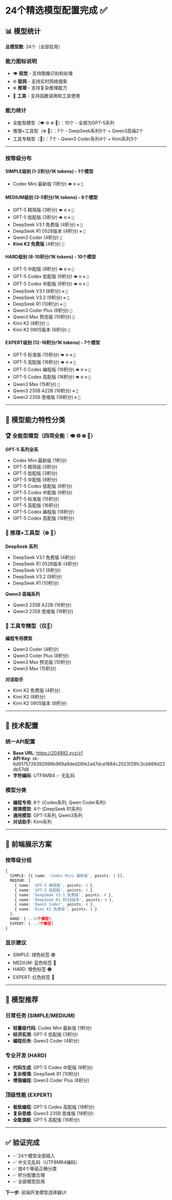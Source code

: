 # 24个精选模型配置完成 ✅

## 📊 模型统计

**总模型数**: 24个（全部启用）

### 能力图标说明
- 👁️ **视觉** - 支持图像识别和处理
- 🌐 **联网** - 支持实时网络搜索
- ❄️ **推理** - 支持复杂推理能力
- 🔧 **工具** - 支持函数调用和工具使用

### 能力统计
- 全能型模型（👁️ 🌐 ❄️ 🔧）：10个 - 全部为GPT-5系列
- 推理+工具型（❄️ 🔧）：7个 - DeepSeek系列5个 + Qwen3高端2个
- 工具专精型（🔧）：7个 - Qwen3 Coder系列4个 + Kimi系列3个

---

### 按等级分布

#### SIMPLE级别 (1-2积分/1K tokens) - 1个模型
- Codex Mini 最新版 (1积分) `👁️` `🌐` `❄️` `🔧`

#### MEDIUM级别 (3-5积分/1K tokens) - 6个模型
- GPT-5 精简版 (3积分) `👁️` `🌐` `❄️` `🔧`
- GPT-5 低配版 (3积分) `👁️` `🌐` `❄️` `🔧`
- DeepSeek V3.1 免费版 (4积分) `❄️` `🔧`
- DeepSeek R1 0528版本 (4积分) `❄️` `🔧`
- Qwen3 Coder (4积分) `🔧`
- **Kimi K2 免费版** (4积分) `🔧`

#### HARD级别 (8-10积分/1K tokens) - 10个模型
- GPT-5 中配版 (8积分) `👁️` `🌐` `❄️` `🔧`
- GPT-5 Codex 低配版 (8积分) `👁️` `🌐` `❄️` `🔧`
- GPT-5 Codex 中配版 (9积分) `👁️` `🌐` `❄️` `🔧`
- DeepSeek V3.1 (8积分) `❄️` `🔧`
- DeepSeek V3.2 (9积分) `❄️` `🔧`
- DeepSeek R1 (10积分) `❄️` `🔧`
- Qwen3 Coder Plus (8积分) `🔧`
- Qwen3 Max 预览版 (10积分) `🔧`
- Kimi K2 (8积分) `🔧`
- Kimi K2 0905版本 (8积分) `🔧`

#### EXPERT级别 (12-18积分/1K tokens) - 7个模型
- GPT-5 标准版 (15积分) `👁️` `🌐` `❄️` `🔧`
- GPT-5 高配版 (16积分) `👁️` `🌐` `❄️` `🔧`
- GPT-5 Codex 编程版 (18积分) `👁️` `🌐` `❄️` `🔧`
- GPT-5 Codex 高配版 (18积分) `👁️` `🌐` `❄️` `🔧`
- Qwen3 Max (15积分) `🔧`
- Qwen3 235B A22B (16积分) `❄️` `🔧`
- Qwen3 235B 思维版 (18积分) `❄️` `🔧`

---

## 🎯 模型能力特性分类

### 🏆 全能型模型（四项全能：👁️ 🌐 ❄️ 🔧）
**GPT-5 系列全系**
- Codex Mini 最新版 (1积分)
- GPT-5 精简版 (3积分)
- GPT-5 低配版 (3积分)
- GPT-5 中配版 (8积分)
- GPT-5 Codex 低配版 (8积分)
- GPT-5 Codex 中配版 (9积分)
- GPT-5 标准版 (15积分)
- GPT-5 高配版 (16积分)
- GPT-5 Codex 编程版 (18积分)
- GPT-5 Codex 高配版 (18积分)

### 🧠 推理+工具型（❄️ 🔧）
**DeepSeek 系列**
- DeepSeek V3.1 免费版 (4积分)
- DeepSeek R1 0528版本 (4积分)
- DeepSeek V3.1 (8积分)
- DeepSeek V3.2 (9积分)
- DeepSeek R1 (10积分)

**Qwen3 高端系列**
- Qwen3 235B A22B (16积分)
- Qwen3 235B 思维版 (18积分)

### 🔧 工具专精型（仅🔧）
**编程专用模型**
- Qwen3 Coder (4积分)
- Qwen3 Coder Plus (8积分)
- Qwen3 Max 预览版 (10积分)
- Qwen3 Max (15积分)

**对话助手**
- Kimi K2 免费版 (4积分)
- Kimi K2 (8积分)
- Kimi K2 0905版本 (8积分)

---

## 🔧 技术配置

### 统一API配置
- **Base URL**: https://204992.xyz/v1
- **API Key**: sk-6d9175726392996b969a9ded28fe2a47dce1884c2023f28fc3cb666d22db57d8
- **字符编码**: UTF8MB4 ✅ 无乱码

### 模型分类
- **编程专用**: 8个 (Codex系列, Qwen Coder系列)
- **推理模型**: 4个 (DeepSeek R1系列)
- **通用模型**: GPT-5系列, Qwen3系列
- **对话助手**: Kimi系列

---

## 📱 前端展示方案

### 按等级分组
```typescript
{
  SIMPLE: [{ name: 'Codex Mini 最新版', points: 1 }],
  MEDIUM: [
    { name: 'GPT-5 精简版', points: 3 },
    { name: 'GPT-5 低配版', points: 3 },
    { name: 'DeepSeek V3.1 免费版', points: 4 },
    { name: 'DeepSeek R1 0528版本', points: 4 },
    { name: 'Qwen3 Coder', points: 4 },
    { name: 'Kimi K2 免费版', points: 4 }
  ],
  HARD: [...10个模型],
  EXPERT: [...7个模型]
}
```

### 显示建议
- SIMPLE: 绿色标签 🟢
- MEDIUM: 蓝色标签 🔵
- HARD: 橙色标签 🟠
- EXPERT: 红色标签 🔴

---

## 🚀 模型推荐

### 日常任务 (SIMPLE/MEDIUM)
- **轻量级代码**: Codex Mini 最新版 (1积分)
- **经济实用**: GPT-5 低配版 (3积分)
- **编程任务**: Qwen3 Coder (4积分)

### 专业开发 (HARD)
- **代码生成**: GPT-5 Codex 中配版 (9积分)
- **复杂推理**: DeepSeek R1 (10积分)
- **增强编程**: Qwen3 Coder Plus (8积分)

### 顶级性能 (EXPERT)
- **极致编程**: GPT-5 Codex 高配版 (18积分)
- **复杂思维**: Qwen3 235B 思维版 (18积分)
- **全能旗舰**: GPT-5 高配版 (16积分)

---

## ✅ 验证完成

- ✅ 24个模型全部插入
- ✅ 中文无乱码（UTF8MB4编码）
- ✅ 按4个等级正确分类
- ✅ 积分配置合理
- ✅ 全部模型启用

**下一步**: 前端开发模型选择器UI
